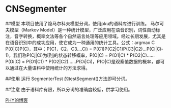 # CNSegmenter

##模型
本项目使用了隐马尔科夫模型分词，使用pku的语料库进行训练。
马尔可夫模型（Markov Model）是一种统计模型，广泛应用在语音识别，词性自动标注，音字转换，概率文法等各个自然语言处理等应用领域。经过长期发展，尤其是在语音识别中的成功应用，使它成为一种通用的统计工具。公式：argmax C P(O|C)P(C)，其中：P(C1，C2，C3….Ci) = P(C1)P(C2|C1)P(C3|C2)…P(Ci|Ci-1)，我们称P(Cj|Ci)为i到j的状态转移概率，P(O|C) = P(O1|C) * P(O2|C)……P(Oi|C) = P(O1|C1) * P(O2|C2)……P(Oi|Ci)，P(O|C)是观察值数据的概率，都可以通过在大量语料中使用统计的方法求得。

##使用
运行 SegmenterTest 的testSegment()方法即可分词。

##注意
由于语料库有限，所以分词的准确度较低，供学习使用。

  [PHY的博客](http://pp1230.github.io/)
